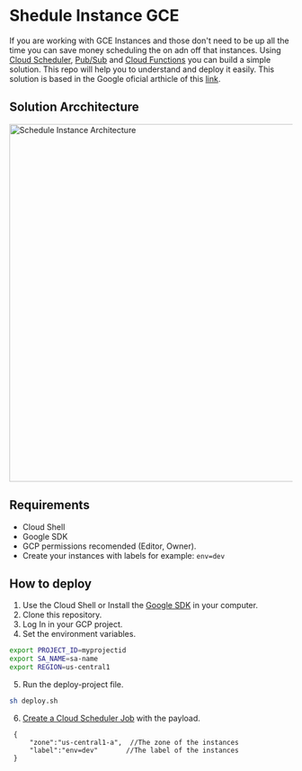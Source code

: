 # Shedule Instance GCE

If you are working with GCE Instances and those don't need to be up all the time you can save money scheduling the on adn off that instances. Using [Cloud Scheduler](https://cloud.google.com/scheduler/docs), [Pub/Sub](https://cloud.google.com/pubsub/docs/overview) and [Cloud Functions](https://cloud.google.com/functions/docs) you can build a simple solution. This repo will help you to understand and deploy it easily. This solution is based in the Google oficial arthicle of this [link](https://cloud.google.com/blog/products/storage-data-transfer/save-money-by-stopping-and-starting-compute-engine-instances-on-schedule).

## Solution Arcchitecture

<img src="https://storage.googleapis.com/gweb-cloudblog-publish/images/GCP_cloud_scheduler.max-1400x1400.png" alt="Schedule Instance Architecture" width="636"/>

## Requirements

* Cloud Shell
* Google SDK
* GCP permissions recomended (Editor, Owner).
* Create your instances with labels for example: `env=dev`

## How to deploy

1. Use the Cloud Shell or Install the [Google SDK](https://cloud.google.com/sdk/docs/quickstarts) in your computer.
2. Clone this repository.
3. Log In in your GCP project.
4. Set the environment variables.

```bash
export PROJECT_ID=myprojectid
export SA_NAME=sa-name
export REGION=us-central1
```

5. Run the deploy-project file.

```bash
sh deploy.sh
```

6. [Create a Cloud Scheduler Job](https://cloud.google.com/scheduler/docs/quickstart) with the payload.

```text
 {
     "zone":"us-central1-a",  //The zone of the instances
     "label":"env=dev"       //The label of the instances
 }
```